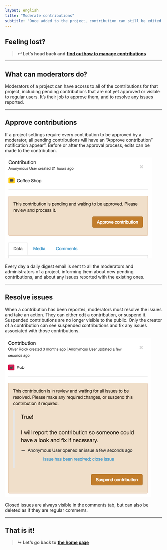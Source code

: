 ```yaml
---
layout: english
title: "Moderate contributions"
subtitle: "Once added to the project, contribution can still be edited later on."
---
```


## Feeling lost?

> **&#8629; Let’s head back and** [**find out how to manage contributions**](manage-contributions.html)

---

## What can moderators do?

Moderators of a project can have access to all of the contributions for that project, including pending contributions that are not yet approved or visible to regular users. It’s their job to approve them, and to resolve any issues reported.

---

## Approve contributions

If a project settings require every contribution to be approved by a moderator, all pending contributions will have an “Approve contribution” notification appear”. Before or after the approval process, edits can be made to the contribution.

![Notification message of a pending contribution](/images/en/pending-contribution-notification.png)

Every day a daily digest email is sent to all the moderators and administrators of a project, informing them about new pending contributions, and about any issues reported with the existing ones.

---

## Resolve issues

When a contribution has been reported, moderators must resolve the issues and take an action. They can either edit a contribution, or suspend it. Suspended contributions are no longer visible to the public. Only the creator of a contribution can see suspended contributions and fix any issues associated with those contributions.

![Notification message of a reported contribution](/images/en/reported-contribution-notification.png)

Closed issues are always visible in the comments tab, but can also be deleted as if they are regular comments.

---

## That is it!

> **&#8627; Let’s go back to** [**the home page**](index.html)

